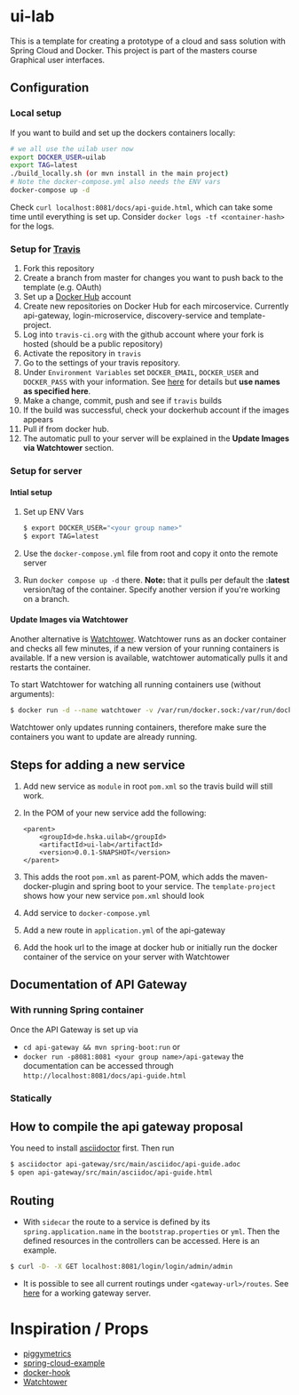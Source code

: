 # ui-lab
This is a template for creating a prototype of a cloud and sass solution with Spring Cloud and Docker. 
This project is part of the masters course Graphical user interfaces.

## Configuration
### Local setup
If you want to build and set up the dockers containers locally:
```bash
# we all use the uilab user now
export DOCKER_USER=uilab
export TAG=latest
./build_locally.sh (or mvn install in the main project)
# Note the docker-compose.yml also needs the ENV vars
docker-compose up -d
```
Check `curl localhost:8081/docs/api-guide.html`, which can take some time
until everything is set up. Consider `docker logs -tf <container-hash>` for the logs.

### Setup for [Travis](https://travis-ci.org)
1. Fork this repository
2. Create a branch from master for changes you want to push back to the template (e.g. OAuth)
3. Set up a [Docker Hub](https://hub.docker.com/) account
  1. Create new repositories on Docker Hub for each mircoservice. Currently api-gateway, login-microservice, discovery-service and template-project. 
5. Log into  `travis-ci.org` with the github account where your fork is hosted (should be a public repository)
6. Activate the repository in `travis`
7. Go to the settings of your travis repository.
8. Under `Environment Variables` set `DOCKER_EMAIL`, `DOCKER_USER` and `DOCKER_PASS` with your information. See [here](https://cinhtau.net/wp/use-travis-ci-in-github-to-build-and-deploy-to-dockerhub/#Deploy_to_Dockerhub) for details but **use names as specified here**.
9. Make a change, commit, push and see if `travis` builds
10. If the build was successful, check your dockerhub account if the images appears
11. Pull if from docker hub.
12. The automatic pull to your server will be explained in the **Update Images via Watchtower** section.

### Setup for server
#### Intial setup
1. Set up ENV Vars

    ```bash
    $ export DOCKER_USER="<your group name>"
    $ export TAG=latest
    ```
2. Use the `docker-compose.yml` file from root and copy it onto the remote server
3. Run `docker compose up -d` there. **Note:** that it pulls per default the **:latest** version/tag of the container. Specify another version if you're working on a branch. 

#### Update Images via Watchtower
Another alternative is [Watchtower](https://github.com/CenturyLinkLabs/watchtower). Watchtower runs as an docker container and checks all few minutes, if a new version of your running containers is available. If a new version is available, watchtower automatically pulls it and restarts the container.

To start Watchtower for watching all running containers use (without arguments):
```bash
$ docker run -d --name watchtower -v /var/run/docker.sock:/var/run/docker.sock centurylink/watchtower
```
Watchtower only updates running containers, therefore make sure the containers you want to update are already running.

## Steps for adding a new service
1. Add new service as `module` in root `pom.xml` so the travis build will still work. 
2. In the POM of your new service add the following:

    ```
	<parent>
		<groupId>de.hska.uilab</groupId>
		<artifactId>ui-lab</artifactId>
		<version>0.0.1-SNAPSHOT</version>
	</parent>
    ```
3. This adds the root `pom.xml` as parent-POM, which adds the maven-docker-plugin and spring boot to your service. The `template-project` shows how your new service `pom.xml` should look
4. Add service to `docker-compose.yml`
5. Add a new route in `application.yml` of the api-gateway
6. Add the hook url to the image at docker hub or initially run the docker container of the service on your server with Watchtower


## Documentation of API Gateway
### With running Spring container
Once the API Gateway is set up via 
- `cd api-gateway && mvn spring-boot:run` or 
- `docker run -p8081:8081 <your group name>/api-gateway` 
the documentation can be accessed through `http://localhost:8081/docs/api-guide.html`

### Statically
## How to compile the api gateway proposal
 You need to install [asciidoctor](http://asciidoctor.org) first. Then run
 ```bash
 $ asciidoctor api-gateway/src/main/asciidoc/api-guide.adoc
 $ open api-gateway/src/main/asciidoc/api-guide.html
 ```

## Routing
- With `sidecar` the route to a service is defined by its `spring.application.name` in the `bootstrap.properties` or `yml`.
Then the defined resources in the controllers can be accessed. Here is an example. 
```bash
$ curl -D- -X GET localhost:8081/login/login/admin/admin
```
- It is possible to see all current routings under `<gateway-url>/routes`. See [here](http://212.227.198.46:8081/routes) for a working gateway server.

# Inspiration / Props
- [piggymetrics](https://github.com/sqshq/PiggyMetrics)
- [spring-cloud-example](https://github.com/kbastani/spring-cloud-microservice-example)
- [docker-hook](https://github.com/schickling/docker-hook)
- [Watchtower](https://github.com/CenturyLinkLabs/watchtower)
